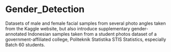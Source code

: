 # Gender_Detection
Datasets of male and female  facial samples from several photo angles taken from the Kaggle website, but also introduce  supplementary gender-annotated Indonesian samples taken from a student photos dataset of a  government-affiliated college, Politeknik Statistika STIS Statistics, especially Batch 60 students.

